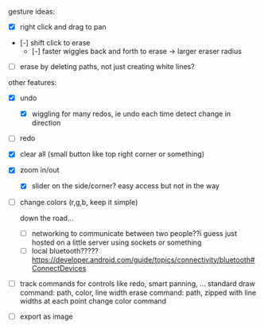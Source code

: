 gesture ideas:
- [x] right click and drag to pan
- [-] shift click to erase
    - [-] faster wiggles back and forth to erase -> larger eraser radius
    
- [ ] erase by deleting paths,
    not just creating white lines?

other features:
- [x] undo
    - [x] wiggling for many redos, ie undo each time detect change in direction
- [ ] redo
- [x] clear all (small button like top right corner or something)
- [x] zoom in/out
    - [x] slider on the side/corner? easy access but not in the way
    
- [ ] change colors (r,g,b, keep it simple)

    down the road...
    - [ ] networking to communicate between two people??i guess just hosted on a little server using sockets or something
    - [ ] local bluetooth?????
        https://developer.android.com/guide/topics/connectivity/bluetooth#ConnectDevices

- [ ] track commands for controls like redo, smart panning, ...
standard draw command: path, color, line width
erase command: path, zipped with line widths at each point
change color command

- [ ] export as image



